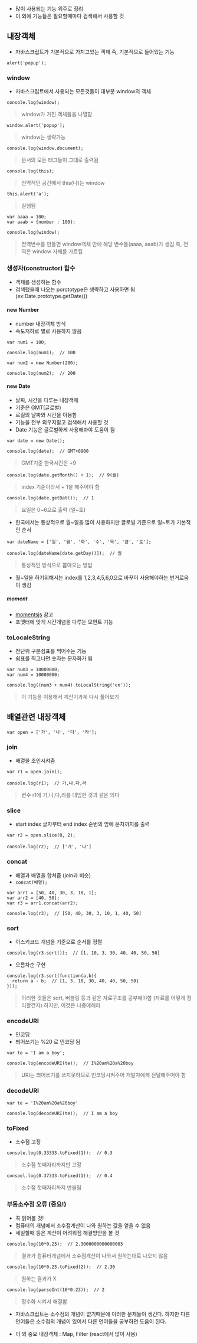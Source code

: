 - 많이 사용되는 기능 위주로 정리
- 이 외에 기능들은 필요할때마다 검색해서 사용할 것

## 내장객체
- 자바스크립트가 기본적으로 가지고있는 객체 즉, 기본적으로 들어있는 기능
```
alert('popup');
```
### window
- 자바스크립트에서 사용되는 모든것들이 대부분 window의 객체
```
console.log(window);
```
> window가 가진 객체들을 나열함
```
window.alert('popup');
```
> window는 생략가능
```
console.log(window.document);
```
> 문서의 모든 태그들이 그대로 출력됨
```
console.log(this);
```
> 전역적인 공간에서 this(나)는 window
```
this.alert('a');
```
> 실행됨
```
var aaaa = 100;
var aaab = {number : 100};

console.log(window);
```
> 전역변수를 만들면 window객체 안에 해당 변수들(aaaa, aaab)가 생김 즉, 전역은 window 자체를 가르킴

### 생성자(constructor) 함수
- 객체를 생성하는 함수
- 검색했을때 나오는 porototype은 생략하고 사용하면 됨 (ex:Date.prototype.getDate())

#### new Number
- number 내장객체 방식
- 속도저하로 별로 사용하지 않음
```
var num1 = 100;

console.log(num1);  // 100
```
```
var num2 = new Number(200);

console.log(num2);  // 200
```

#### new Date
- 날짜, 시간을 다루는 내장객체
- 기준은 GMT(글로벌)
- 로컬의 날짜와 시간을 이용함
- 기능을 전부 외우지말고 검색해서 사용할 것
- Date 기능은 글로벌하게 사용해봐야 도움이 됨
```
var date = new Date();
```
```
console.log(date);  // GMT+0900
```
> GMT기준 한국시간은 +9
```
console.log(date.getMonth() + 1);  // 9(월)
```
> index 기준이라서 + 1을 해주어야 함
```
console.log(date.getDat());  // 1
```
> 요일은 0~6으로 출력 (일~토)
- 한국에서는 통상적으로 월~일을 많이 사용하지만 글로벌 기준으로 일~토가 기본적인 순서
```
var dateName = ['일', '월', '화', '수', '목', '금', '토'];

console.log(dateName[date.getDay()]);  // 월
```
> 통상적인 방식으로 뽑아오는 방법
- 월~일을 하기위해서는 index를 1,2,3,4,5,6,0으로 바꾸어 사용해야하는 번거로움이 생김

##### moment
- [momentsjs](momentjs.com) 참고
- 포맷터에 맞게 시간개념을 다루는 모먼트 기능

### toLocaleString
- 천단위 구분쉼표를 찍어주는 기능
- 쉼표를 찍고나면 숫자는 문자화가 됨
```
var num3 = 10000000;
var num4 = 10000000;

console.log((num3 + num4).toLocalString('en'));
```
> 이 기능을 이용해서 계산기과제 다시 풀어보기

## 배열관련 내장객체
```
var open = ['가', '나', '다', '라'];
```
### join
- 배열을 조인시켜줌
```
var r1 = open.join();

console.log(r1);  // 가,나,다,라
```
> 변수 r1에 가,나,다,라를 대입한 것과 같은 의미

### slice
- start index 글자부터 end index 순번의 앞에 문자까지를 출력
```
var r2 = open.slice(0, 2);

console.log(r2);  // ['가', '나']
```

### concat
- 배열과 배열을 합쳐줌 (join과 비슷)
- `concat(배열);`
```
var arr1 = [50, 40, 30, 3, 10, 1];
var arr2 = [40, 50];
var r3 = arr1.concat(arr2);

console.log(r3);  // [50, 40, 30, 3, 10, 1, 40, 50]
```

### sort
- 아스키코드 개념을 기준으로 순서를 정렬
```
console.log(r3.sort());  // [1, 10, 3, 30, 40, 40, 50, 50] 
```
- 오름차순 구현
```
console.log(r3.sort(function(a,b){
  return a - b;  // [1, 3, 10, 30, 40, 40, 50, 50]
}));
```
> 이러한 것들은 sort, 버블링 등과 같은 자료구조를 공부해야함 (자료를 어떻게 정리할건지) 하지만, 이것은 나중에해라

### encodeURI
- 인코딩
- 띄어쓰기는 %20 로 인코딩 됨
```
var te = 'I am a boy';

console.log(encodeURI(te));  // I%20am%20a%20boy
```
> URI는 띄어쓰기를 쓰지못하므로 인코딩시켜주어 개발자에게 전달해주어야 함

### decodeURI
```
var te = 'I%20am%20a%20boy'

console.log(decodeURI(te));  // I am a boy
```

### toFixed
- 소수점 고정
```
console.log(0.33333.toFixed(1));  // 0.3
```
> 소수점 첫째자리까지만 고정
```
consoel.log(0.37333.toFixed(1));  // 0.4
```
> 소수점 첫째자리까지 반올림

### 부동소수점 오류 (중요!)
- 꼭 읽어볼 것!
- 컴퓨터의 개념에서 소수점계산이 나와 원하는 값을 얻을 수 없음
- 세일할때 등은 계산이 어려워짐 해결방안을 볼 것
```
console.log(10*0.23);  // 2.3000000000000003
```
> 결과가 컴퓨터개념에서 소수점계산이 나와서 원하는대로 나오지 않음
```
console.log(10*0.23.toFixed(2));  // 2.30
```
> 원하는 결과가 X
```
console.log(parseInt(10*0.23));  // 2
```
> 정수화 시켜서 해결함
- 자바스크립트는 소수점의 개념이 없기때문에 이러한 문제들이 생긴다. 하지만 다른 언어들은 소수점의 개념이 있어서 다른 언어들을 공부하면 도움이 된다.

- 이 외 중요 내장객체 : Map, Filter (react에서 많이 사용)
